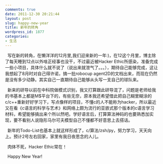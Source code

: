 ```yaml
---
comments: true
date: 2011-12-30 20:21:44
layout: post
slug: happy-new-year
title: 新年的转角
wordpress_id: 1877
categories:
- 生活
---
```


  写在新的转角，在懒洋洋的12月里,我们迎来新的一年:)，在12这个月里，博主除了每天睡到12点以外啥正经事也没干，不过最近被Hacker Ethic所感染，准备完成一些小项目，具体什么就不说了（说出来就泄气了。。。），期待自己能够完成，这让我想起了8月时对自己得许诺，搞一批robocup agent2D的文档出来，而现在仍然是没有多少动静。其实自己一直期待自己能够从头写一支自己的球队来。




  新来的研导以前在中科院做模式识别，我又打算跟此研导混了，问题是老师给我的书基本上都是M$平台下的，有些无奈，原本我还希望借此把自己糊里糊涂的c/c++重新好好学习下，写点像样的项目，不懂c的人不能称为hacker，所以最近又在看《c语言的科学与艺术》和网络上颇为流行的亚嵌式那个版本的c语言学习材料，希望能够搞出来个所以然吧。学好语言后，打算算法神码的也要熟悉加实现，要不看别人说隐形马尔可夫模型自己不懂都不好意思上去搭话。




  新年的Todo-List也基本上就这样形成了，c/算法/zsh/py，努力学习，天天向上。预计2号左右回家，家里有我日夜思念的人儿。




  肉体不死，Hacker Ethic常在！




  Happy New Year!
